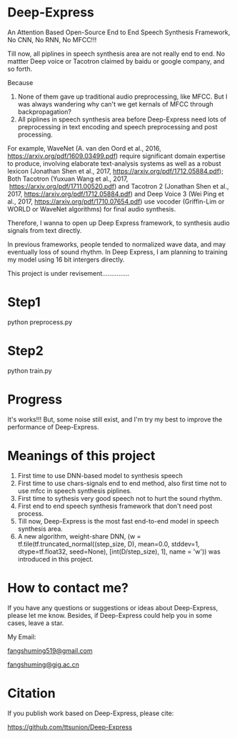 # Deep-Express
An Attention Based Open-Source End to End Speech Synthesis Framework, No CNN, No RNN, No MFCC!!!

Till now, all piplines in speech synthesis area are not really end to end. No mattter Deep voice or Tacotron claimed by baidu or google company, and so forth.                                                                                                                      

Because

1. None of them gave up traditional audio preprocessing, like MFCC. But I was always wandering why can't we get kernals of MFCC through backpropagation?                                   
2. All piplines in speech synthesis area before Deep-Express need lots of preprocessing in text encoding and speech preprocessing and post processing.

For example, WaveNet (A. van den Oord et al., 2016, https://arxiv.org/pdf/1609.03499.pdf) require significant domain expertise to produce, involving elaborate text-analysis systems as well as a robust lexicon (Jonathan Shen et al., 2017, https://arxiv.org/pdf/1712.05884.pdf); Both Tacotron (Yuxuan Wang et al., 2017,  https://arxiv.org/pdf/1711.00520.pdf) and Tacotron 2 (Jonathan Shen et al., 2017, https://arxiv.org/pdf/1712.05884.pdf) and Deep Voice 3 (Wei Ping et al., 2017, https://arxiv.org/pdf/1710.07654.pdf) use vocoder (Griffin-Lim or WORLD or WaveNet algorithms) for final audio synthesis. 

Therefore, I wanna to open up Deep Express framework, to synthesis audio signals from text directly.  

In previous frameworks, people tended to normalized wave data, and may eventually loss of sound rhythm. In Deep Express, I am planning to training my model using 16 bit intergers directly.

This project is under revisement...............

# Step1
python preprocess.py

# Step2
python train.py

# Progress
It's works!!! But, some noise still exist, and I'm try my best to improve the performance of Deep-Express.

# Meanings of this project
1. First time to use DNN-based model to synthesis speech
2. First time to use chars-signals end to end method, also first time not to use mfcc in speech synthesis piplines.
3. First time to sythesis very good speech not to hurt the sound rhythm.
4. First end to end speech synthesis framework that don't need post process.
5. Till now, Deep-Express is the most fast end-to-end model in speech synthesis area.
6. A new algorithm, weight-share DNN, (w = tf.tile(tf.truncated_normal((step_size, D), mean=0.0, stddev=1, dtype=tf.float32, seed=None), [int(D/step_size), 1], name = 'w')) was introduced in this project. 

# How to contact me?
If you have any questions or suggestions or ideas about Deep-Express, please let me know. Besides, if Deep-Express could help you in some cases, leave a star.

My Email:

fangshuming519@gmail.com

fangshuming@gig.ac.cn

# Citation
If you publish work based on Deep-Express, please cite:

https://github.com/ttsunion/Deep-Express
